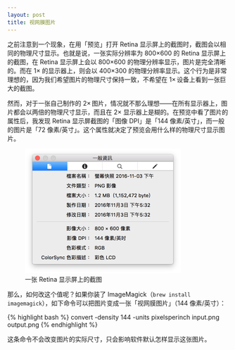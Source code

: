 ```yaml
---
layout: post
title: 视网膜图片
---
```


之前注意到一个现象，在用「预览」打开 Retina 显示屏上的截图时，截图会以相同的物理尺寸显示。也就是说，一张实际分辨率为 800×600 的 Retina 显示屏上的截图，在 Retina 显示屏上会以 800×600 的物理分辨率显示，图片是完全清晰的。而在 1× 的显示器上，则会以 400×300 的物理分辨率显示。这个行为是非常理想的，因为我们希望图片的物理尺寸保持一致，不希望在 1× 设备上看到一张巨大的截图。

然而，对于一张自己制作的 2× 图片，情况就不那么理想——在所有显示器上，图片都会以两倍的物理尺寸显示，而且在 2× 显示器上是糊的。在预览中看了图片的属性后，我发现 Retina 显示屏截图的「图像 DPI」是「144 像素/英寸」，而一般的图片是「72 像素/英寸」。这个属性就决定了预览会用什么样的物理尺寸显示图片。

<figure>
    <img alt="一张 Retina 显示屏上的截图" width="354" src="/static/images/image-dpi.png">
    <figcaption>一张 Retina 显示屏上的截图</figcaption>
</figure>

那么，如何改这个值呢？如果你装了 ImageMagick（`brew install imagemagick`），如下命令可以把图片变成一张「视网膜图片」（144 像素/英寸）：

{% highlight bash %}
convert -density 144 -units pixelsperinch input.png output.png
{% endhighlight %}

这条命令不会改变图片的实际尺寸，只会影响软件默认怎样显示这张图片。

